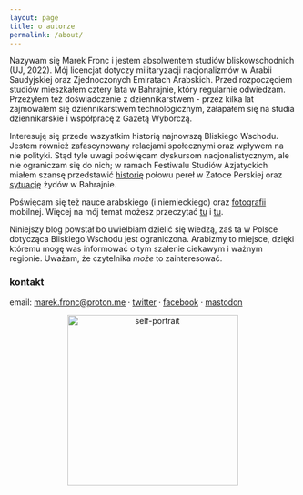 ```yaml
---
layout: page
title: o autorze
permalink: /about/
---
```


Nazywam się Marek Fronc i jestem absolwentem studiów bliskowschodnich (UJ, 2022). Mój licencjat dotyczy militaryzacji nacjonalizmów w Arabii Saudyjskiej oraz Zjednoczonych Emiratach Arabskich. Przed rozpoczęciem studiów mieszkałem cztery lata w Bahrajnie, który regularnie odwiedzam. Przeżyłem też doświadczenie z dziennikarstwem - przez kilka lat zajmowalem się dziennikarstwem technologicznym, załapałem się na studia dziennikarskie i współpracę z Gazetą Wyborczą. 

Interesuję się przede wszystkim historią najnowszą Bliskiego Wschodu. Jestem również zafascynowany relacjami społecznymi oraz wpływem na nie polityki. Stąd tyle uwagi poświęcam dyskursom nacjonalistycznym, ale nie ograniczam się do nich; w ramach Festiwalu Studiów Azjatyckich miałem szansę przedstawić [historię](https://www.youtube.com/watch?v=ST6vbuUlQ8E) połowu pereł w Zatoce Perskiej oraz [sytuację](https://abumarkey.github.io/arabizmy/zydzi-bahrajn-zatoka-perska) żydów w Bahrajnie. 

Poświęcam się też nauce arabskiego (i niemieckiego) oraz [fotografii](https://instagram.com/abumarkey) mobilnej. Więcej na mój temat możesz przeczytać [tu](https://abumarkey.github.io/) i [tu](https://abumarkey.github.io/arabizmy/poczatek/). 

Niniejszy blog powstał bo uwielbiam dzielić się wiedzą, zaś ta w Polsce dotycząca Bliskiego Wschodu jest ograniczona. Arabizmy to miejsce, dzięki któremu mogę was informować o tym szalenie ciekawym i ważnym regionie. Uważam, że czytelnika _może_ to zainteresować. 

### kontakt

email: marek.fronc@proton.me · [twitter](https://twitter.com/arabizmy) · [facebook](https://www.facebook.com/arabizmy) · [mastodon](https://pol.social/@arabizmy)

<center><img src="https://i.postimg.cc/0N2VRbhh/D146074-E-0-C75-434-C-8-B13-F627-C0382682.png" alt="self-portrait" width="300" /></center>
